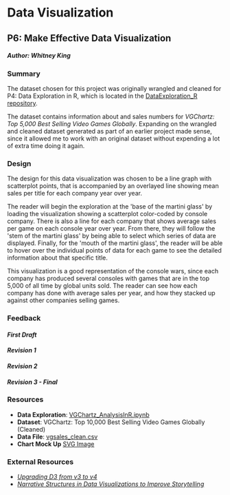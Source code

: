 # Data Visualization
## P6: Make Effective Data Visualization
##### Author: Whitney King

### Summary

The dataset chosen for this project was originally wrangled and cleaned for P4: Data Exploration in R, which is located in the [DataExploration_R repository](https://github.com/WhitneyOnTheWeb/DataExploration_R). 

The dataset contains information about and sales numbers for *VGChartz: Top 5,000 Best Selling Video Games Globally*. Expanding on the wrangled and cleaned dataset generated as part of an earlier project made sense, since it allowed me to work with an original dataset without expending a lot of extra time doing it again.

### Design

The design for this data visualization was chosen to be a line graph with scatterplot points, that is accompanied by an overlayed line showing mean sales per title for each company year over year. 

The reader will begin the exploration at the 'base of the martini glass' by loading the visualization showing a scatterplot color-coded by console company. There is also a line for each company that shows average sales per game on each console year over year. From there, they will follow the 'stem of the martini glass' by being able to select which series of data are displayed. Finally, for the 'mouth of the martini glass', the reader will be able to hover over the individual points of data for each game to see the detailed information about that specific title.

This visualization is a good representation of the console wars, since each company has produced several consoles with games that are in the top 5,000 of all time by global units sold. The reader can see how each company has done with average sales per year, and how they stacked up against other companies selling games.

### Feedback

#### *First Draft*

#### *Revision 1*

#### *Revision 2*

#### *Revision 3 - Final*

### Resources

- **Data Exploration**:  [VGChartz_AnalysisInR.ipynb](https://github.com/WhitneyOnTheWeb/DataExploration_R/blob/master/VGCharts_AnalysisInR.ipynb)
- **Dataset**: VGChartz: Top 10,000 Best Selling Video Games Globally (Cleaned)
- **Data File**:  [vgsales_clean.csv](https://github.com/WhitneyOnTheWeb/DataExploration_R/blob/master/vgsales_clean.csv)
- **Chart Mock Up** [SVG Image](https://github.com/WhitneyOnTheWeb/DataVisualization/blob/master/mockup.svg)

### External Resources

- [*Upgrading D3 from v3 to v4*](https://keithpblog.wordpress.com/2016/07/31/upgrading-d3-from-v3-to-v4/)
- [*Narrative Structures in Data Visualizations to Improve Storytelling*](http://mastersofmedia.hum.uva.nl/blog/2011/05/03/narrative-structures-in-data-visualizations-to-improve-storytelling/)